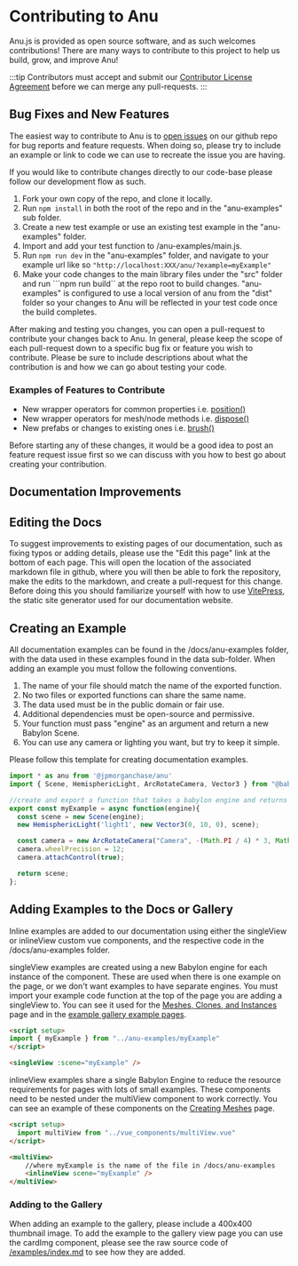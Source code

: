# Contributing to Anu

Anu.js is provided as open source software, and as such welcomes contributions! There are many ways to contribute to this project to help us build, grow, and improve Anu! 

:::tip
Contributors must accept and submit our [Contributor License Agreement](https://github.com/jpmorganchase/anu/blob/main/jpmc-cla-20230406.md) before we can merge any pull-requests. 
:::


## Bug Fixes and New Features

The easiest way to contribute to Anu is to [open issues](https://github.com/jpmorganchase/anu/issues) on our github repo for bug reports and feature requests. When doing so, please try to include an example or link to code we can use to recreate the issue you are having. 

If you would like to contribute changes directly to our code-base please follow our development flow as such. 

1. Fork your own copy of the repo, and clone it locally. 
2. Run ```npm install``` in both the root of the repo and in the "anu-examples" sub folder. 
3. Create a new test example or use an existing test example in the "anu-examples" folder. 
4. Import and add your test function to /anu-examples/main.js. 
5. Run ``npm run dev`` in the "anu-examples" folder, and navigate to your example url like so ```"http://localhost:XXX/anu/?example=myExample"```
6. Make your code changes to the main library files under the "src" folder and run ```npm run build`` at the repo root to build changes. "anu-examples" is configured to use a local version of anu from the "dist" folder so your changes to Anu will be reflected in your test code once the build completes. 

After making and testing you changes, you can open a pull-request to contribute your changes back to Anu. In general, please keep the scope of each pull-request down to a specific bug fix or feature you wish to contribute. Please be sure to include descriptions about what the contribution is and how we can go about testing your code. 

### Examples of Features to Contribute 

- New wrapper operators for common properties i.e. [position()](https://github.com/jpmorganchase/anu/blob/main/src/selection/property/position.ts)
- New wrapper operators for mesh/node methods i.e. [dispose()](https://github.com/jpmorganchase/anu/blob/main/src/selection/bind/dispose.ts)
- New prefabs or changes to existing ones i.e. [brush()](https://github.com/jpmorganchase/anu/blob/main/src/prefabs/Brushing/brush.ts)

Before starting any of these changes, it would be a good idea to post an feature request issue first so we can discuss with you how to best go about creating your contribution. 

## Documentation Improvements 

## Editing the Docs 
To suggest improvements to existing pages of our documentation, such as fixing typos or adding details, please use the "Edit this page" link at the bottom of each page. This will open the location of the associated markdown file in github, where you will then be able to fork the repository, make the edits to the markdown, and create a pull-request for this change. Before doing this you should familiarize yourself with how to use [VitePress](https://vitepress.dev/guide/what-is-vitepress), the static site generator used for our documentation website.

## Creating an Example

All documentation examples can be found in the /docs/anu-examples folder, with the data used in these examples found in the data sub-folder. When adding an example you must follow the following conventions. 

1. The name of your file should match the name of the exported function. 
2. No two files or exported functions can share the same name.
3. The data used must be in the public domain or fair use. 
4. Additional dependencies must be open-source and permissive.
5. Your function must pass "engine" as an argument and return a new Babylon Scene. 
6. You can use any camera or lighting you want, but try to keep it simple. 

Please follow this template for creating documentation examples.
```js
import * as anu from '@jpmorganchase/anu' 
import { Scene, HemisphericLight, ArcRotateCamera, Vector3 } from "@babylonjs/core";

//create and export a function that takes a babylon engine and returns a scene
export const myExample = async function(engine){
  const scene = new Scene(engine);
  new HemisphericLight('light1', new Vector3(0, 10, 0), scene);

  const camera = new ArcRotateCamera("Camera", -(Math.PI / 4) * 3, Math.PI / 4, 10, new Vector3(0, 0, 0), scene);
  camera.wheelPrecision = 12;
  camera.attachControl(true);

  return scene;
};
```

## Adding Examples to the Docs or Gallery
Inline examples are added to our documentation using either the singleView or inlineView custom vue components, and the respective code in the /docs/anu-examples folder.

singleView examples are created using a new Babylon engine for each instance of the component. These are used when there is one example on the page, or we don't want examples to have separate engines. You must import your example code function at the top of the page you are adding a singleView to. You can see it used for the [Meshes, Clones, and Instances](https://github.com/jpmorganchase/anu/blob/main/docs/guide/deeper_topics/mesh_clone_instance.md) page and in the [example gallery example pages](https://github.com/jpmorganchase/anu/blob/main/docs/examples/bar_chart_3D.md).

```md
<script setup>
import { myExample } from "../anu-examples/myExample"
</script>

<singleView :scene="myExample" />
```

inlineView examples share a single Babylon Engine to reduce the resource requirements for pages with lots of small examples. These components need to be nested under the multiView component to work correctly. You can see an example of these components on the [Creating Meshes](https://github.com/jpmorganchase/anu/blob/main/docs/guide/first_steps.md) page.

```md
<script setup>
  import multiView from "../vue_components/multiView.vue"
</script>

<multiView>
    //where myExample is the name of the file in /docs/anu-examples
    <inlineView scene="myExample" /> 
</multiView>
```
### Adding to the Gallery
When adding an example to the gallery, please include a 400x400 thumbnail image. To add the example to the gallery view page you can use the cardImg component, please see the raw source code of [/examples/index.md](https://raw.githubusercontent.com/jpmorganchase/anu/refs/heads/main/docs/examples/index.md) to see how they are added.










